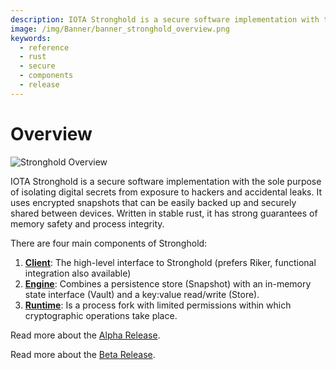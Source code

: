 ```yaml
---
description: IOTA Stronghold is a secure software implementation with the sole purpose of isolating digital secrets from exposure to hackers and accidental leaks.
image: /img/Banner/banner_stronghold_overview.png
keywords:
  - reference
  - rust
  - secure
  - components
  - release
---
```


# Overview

![Stronghold Overview](/img/Banner/banner_stronghold_overview.png)

IOTA Stronghold is a secure software implementation with the sole purpose of isolating digital secrets from exposure to hackers and accidental leaks. It uses encrypted snapshots that can be easily backed up and securely shared between devices. Written in stable rust, it has strong guarantees of memory safety and process integrity.

There are four main components of Stronghold:

1. [**Client**](structure/client.md): The high-level interface to Stronghold (prefers Riker, functional integration also available)
2. [**Engine**](structure/engine/overview.md): Combines a persistence store (Snapshot) with an in-memory state interface (Vault) and a key:value read/write (Store).
3. [**Runtime**](structure/engine/runtime.md): Is a process fork with limited permissions within which cryptographic operations take place.

Read more about the [Alpha Release](https://blog.iota.org/stronghold-alpha-release/).

Read more about the [Beta Release](https://blog.iota.org/iota-stronghold-beta-release/).
